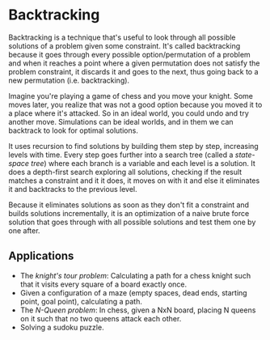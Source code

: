 # Backtracking

Backtracking is a technique that's useful to look through all possible solutions of a problem given some constraint.
It's called backtracking because it goes through every possible option/permutation of a problem and when it reaches a point where a given permutation does not satisfy the problem constraint, it discards it and goes to the next, thus going back to a new permutation (i.e. backtracking).

Imagine you're playing a game of chess and you move your knight. Some moves later, you realize that was not a good option because you moved it to a place where it's attacked. So in an ideal world, you could undo and try another move. Simulations can be ideal worlds, and in them we can backtrack to look for optimal solutions.

It uses recursion to find solutions by building them step by step, increasing levels with time. Every step goes further into a search tree (called a *state-space tree*) where each branch is a variable and each level is a solution. It does a depth-first search exploring all solutions, checking if the result matches a constraint and it it does, it moves on with it and else it eliminates it and backtracks to the previous level.

Because it eliminates solutions as soon as they don't fit a constraint and builds solutions incrementally, it is an optimization of a naive brute force solution that goes through with all possible solutions and test them one by one after.

## Applications

- The *knight's tour problem*: Calculating a path for a chess knight such that it visits every square of a board exactly once. 
- Given a configuration of a maze (empty spaces, dead ends, starting point, goal point), calculating a path.
- The *N-Queen problem*: In chess, given a NxN board, placing N queens on it such that no two queens attack each other.
- Solving a sudoku puzzle.